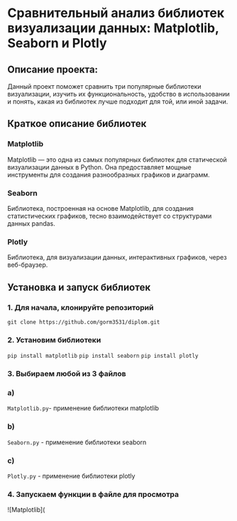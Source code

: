 # Сравнительный анализ библиотек визуализации данных: Matplotlib, Seaborn и Plotly
## Описание проекта:
Данный проект поможет сравнить три популярные библиотеки визуализации, изучить их функциональность, удобство в использовании и понять, какая из библиотек лучше подходит для той, или иной задачи.
## Краткое описание библиотек
### Matplotlib
Matplotlib — это одна из самых популярных библиотек для статической визуализации данных в Python. 
Она предоставляет мощные инструменты для создания разнообразных графиков и диаграмм.
### Seaborn
Библиотека, построенная на основе Matplotlib, для создания статистических графиков,
тесно взаимодействует со структурами данных pandas.
### Plotly
Библиотека, для визуализации данных, интерактивных графиков, через веб-браузер.
## Установка и запуск библиотек
### 1. Для начала, клонируйте репозиторий
`git clone https://github.com/gorm3531/diplom.git`
### 2. Установим библиотеки
`pip install matplotlib`
`pip install seaborn`
`pip install plotly`
### 3. Выбираем любой из 3 файлов
### a)
`Matplotlib.py`- применение библиотеки matplotlib
### b)
`Seaborn.py` - применение библиотеки seaborn
### c)
`Plotly.py` - применение библиотеки plotly
### 4. Запускаем функции в файле для просмотра
![Matplotlib](
